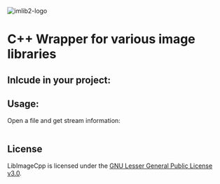 ![imlib2-logo](https://docs.enlightenment.org/api/imlib2/html/imlib2.png)
# C++ Wrapper for various image libraries

## Inlcude in your project:


## Usage:


Open a file and get stream information:

```c++
```

## License

LibImageCpp is licensed under the [GNU Lesser General Public License v3.0](https://www.gnu.org/licenses/lgpl-3.0.txt).
